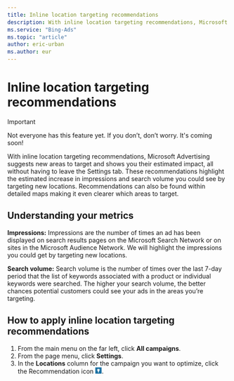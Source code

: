 ```yaml
---
title: Inline location targeting recommendations
description: With inline location targeting recommendations, Microsoft Advertising suggests new areas to target and shows you their estimated impact, all without having to leave the Settings tab.
ms.service: "Bing-Ads"
ms.topic: "article"
author: eric-urban
ms.author: eur
---
```


# Inline location targeting recommendations

> [!IMPORTANT]
> Not everyone has this feature yet. If you don’t, don’t worry. It's coming soon!

With inline location targeting recommendations, Microsoft Advertising suggests new areas to target and shows you their estimated impact, all without having to leave the Settings tab. These recommendations highlight the estimated increase in impressions and search volume you could see by targeting new locations. Recommendations can also be found within detailed maps making it even clearer which areas to target.

## Understanding your metrics
**Impressions:**              Impressions are the number of times an ad has been displayed on search results pages on the Microsoft Search Network or on sites in the Microsoft Audience Network. We will highlight the impressions you could get by targeting new locations.

**Search volume:**          Search volume is the number of times over the last 7-day period that the list of keywords associated with a product or individual keywords were searched. The higher your search volume, the better chances potential customers could see your ads in the areas you’re targeting.

## How to apply inline location targeting recommendations
1. From the main menu on the far left, click **All campaigns**.
1. From the page menu, click **Settings**.
1. In the **Locations** column for the campaign you want to optimize, click the Recommendation icon ![recommendation icon](../images/BA_Icon_BulbBlue.png).


